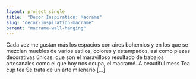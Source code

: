 ```yaml
---
layout: project_single
title:  "Decor Inspiration: Macrame"
slug: "decor-inspiration-macrame"
parent: "macrame-wall-hanging"
---
```

Cada vez me gustan más los espacios con aires bohemios y en los que se mezclan muebles de varios estilos, colores y estampados, así como piezas decorativas únicas, que son el maravilloso resultado de trabajos artesanales como el que hoy nos ocupa, el macramé. A beautiful mess Tea cup tea Se trata de un arte milenario […]